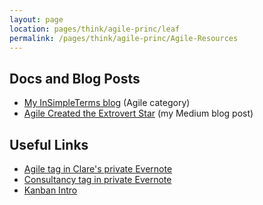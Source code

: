 ```yaml
---
layout: page
location: pages/think/agile-princ/leaf
permalink: /pages/think/agile-princ/Agile-Resources
---
```


## Docs and Blog Posts

- [My InSimpleTerms blog](https://insimpleterms.blog/category/agile) (Agile category)
- [Agile Created the Extrovert Star](https://medium.com/a-woman-in-technology/agile-created-the-extrovert-star-e1e256af5cd9) (my Medium blog post)

## Useful Links

- [Agile tag in Clare's private Evernote](https://www.evernote.com/client/web?login=true#?an=true&n=90c6c237-18b8-4efc-bce7-91921df16482&query=tag%1FAgile%1FtagGuid%3A8cb5616d-a8a4-4fa5-9f8d-0948cc99f3fd%1Eview%3AVIEW%2FALL_NOTES&)
- [Consultancy tag in private Evernote](https://www.evernote.com/client/web?login=true#?an=true&n=e6eddff2-dc9e-45af-b649-eba0b3e53b2f&query=tag%1FConsultancy%1FtagGuid%3A1f5c3a55-6c76-4093-952d-9629968e5f16%1Eview%3AVIEW%2FALL_NOTES&)
- [Kanban Intro](https://drive.google.com/open?id=182XoEaZ-85TdiLGeKzJeezuY5M9WmvTF)
